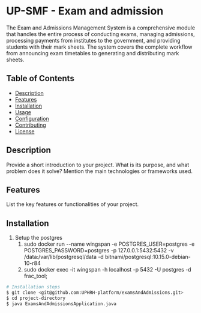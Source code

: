 # UP-SMF - Exam and admission

The Exam and Admissions Management System is a comprehensive module that handles the entire process of conducting exams, managing admissions, processing payments from institutes to the government, and providing students with their mark sheets. The system covers the complete workflow from announcing exam timetables to generating and distributing mark sheets.


## Table of Contents

- [Description](#description)
- [Features](#features)
- [Installation](#installation)
- [Usage](#usage)
- [Configuration](#configuration)
- [Contributing](#contributing)
- [License](#license)

## Description

Provide a short introduction to your project. What is its purpose, and what problem does it solve? Mention the main technologies or frameworks used.

## Features

List the key features or functionalities of your project.

## Installation

1. Setup the postgres 
   1. sudo docker run --name wingspan -e POSTGRES_USER=postgres -e POSTGRES_PASSWORD=postgres -p 127.0.0.1:5432:5432 -v /data:/var/lib/postgresql/data -d bitnami/postgresql:10.15.0-debian-10-r84
   2. sudo docker exec -it wingspan -h localhost -p 5432 -U postgres -d frac_tool; 

```bash
# Installation steps
$ git clone <git@github.com:UPHRH-platform/examsAndAdmissions.git>
$ cd project-directory
$ java ExamsAndAdmissionsApplication.java
